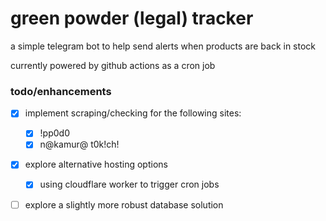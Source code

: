 # green powder (legal) tracker

a simple telegram bot to help send alerts when products are back in stock

currently powered by github actions as a cron job

### todo/enhancements

- [x] implement scraping/checking for the following sites:

  - [x] !pp0d0
  - [x] n@kamur@ t0k!ch!

- [x] explore alternative hosting options

  - [x] using cloudflare worker to trigger cron jobs

- [ ] explore a slightly more robust database solution
